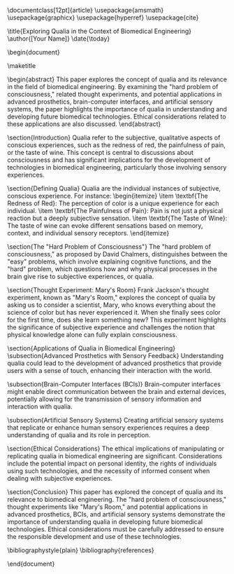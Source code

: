 \documentclass[12pt]{article}
\usepackage{amsmath}
\usepackage{graphicx}
\usepackage{hyperref}
\usepackage{cite}

\title{Exploring Qualia in the Context of Biomedical Engineering}
\author{[Your Name]}
\date{\today}

\begin{document}

\maketitle

\begin{abstract}
This paper explores the concept of qualia and its relevance in the field of biomedical engineering. By examining the "hard problem of consciousness," related thought experiments, and potential applications in advanced prosthetics, brain-computer interfaces, and artificial sensory systems, the paper highlights the importance of qualia in understanding and developing future biomedical technologies. Ethical considerations related to these applications are also discussed.
\end{abstract}

\section{Introduction}
Qualia refer to the subjective, qualitative aspects of conscious experiences, such as the redness of red, the painfulness of pain, or the taste of wine. This concept is central to discussions about consciousness and has significant implications for the development of technologies in biomedical engineering, particularly those involving sensory experiences.

\section{Defining Qualia}
Qualia are the individual instances of subjective, conscious experience. For instance:
\begin{itemize}
    \item \textbf{The Redness of Red}: The perception of color is a unique experience for each individual.
    \item \textbf{The Painfulness of Pain}: Pain is not just a physical reaction but a deeply subjective sensation.
    \item \textbf{The Taste of Wine}: The taste of wine can evoke different sensations based on memory, context, and individual sensory receptors.
\end{itemize}

\section{The "Hard Problem of Consciousness"}
The "hard problem of consciousness," as proposed by David Chalmers, distinguishes between the "easy" problems, which involve explaining cognitive functions, and the "hard" problem, which questions how and why physical processes in the brain give rise to subjective experiences, or qualia.

\section{Thought Experiment: Mary's Room}
Frank Jackson's thought experiment, known as "Mary's Room," explores the concept of qualia by asking us to consider a scientist, Mary, who knows everything about the science of color but has never experienced it. When she finally sees color for the first time, does she learn something new? This experiment highlights the significance of subjective experience and challenges the notion that physical knowledge alone can fully explain consciousness.

\section{Applications of Qualia in Biomedical Engineering}
\subsection{Advanced Prosthetics with Sensory Feedback}
Understanding qualia could lead to the development of advanced prosthetics that provide users with a sense of touch, enhancing their interaction with the world.

\subsection{Brain-Computer Interfaces (BCIs)}
Brain-computer interfaces might enable direct communication between the brain and external devices, potentially allowing for the transmission of sensory information and interaction with qualia.

\subsection{Artificial Sensory Systems}
Creating artificial sensory systems that replicate or enhance human sensory experiences requires a deep understanding of qualia and its role in perception.

\section{Ethical Considerations}
The ethical implications of manipulating or replicating qualia in biomedical engineering are significant. Considerations include the potential impact on personal identity, the rights of individuals using such technologies, and the necessity of informed consent when dealing with subjective experiences.

\section{Conclusion}
This paper has explored the concept of qualia and its relevance to biomedical engineering. The "hard problem of consciousness," thought experiments like "Mary's Room," and potential applications in advanced prosthetics, BCIs, and artificial sensory systems demonstrate the importance of understanding qualia in developing future biomedical technologies. Ethical considerations must be carefully addressed to ensure the responsible development and use of these technologies.

\bibliographystyle{plain}
\bibliography{references}

\end{document}
